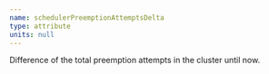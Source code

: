 ```yaml
---
name: schedulerPreemptionAttemptsDelta
type: attribute
units: null
---
```


Difference of the total preemption attempts in the cluster until now.